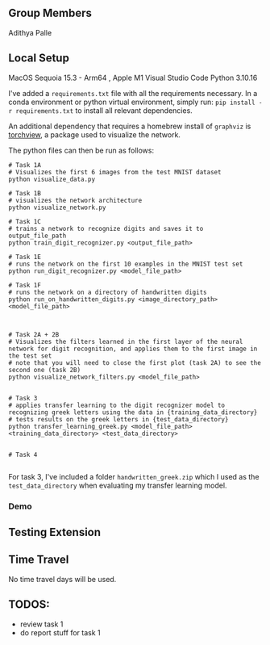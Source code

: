 ## Group Members
Adithya Palle

## Local Setup

MacOS Sequoia 15.3 - Arm64 , Apple M1
Visual Studio Code
Python 3.10.16

I've added a `requirements.txt` file with all the requirements necessary. In a conda environment or python virtual environment, simply run:
`pip install -r requirements.txt` to install all relevant dependencies. 

An additional dependency that requires a homebrew install of `graphviz` is [torchview](https://github.com/mert-kurttutan/torchview), a package used
to visualize the network.



The python files can then be run as follows:

```
# Task 1A
# Visualizes the first 6 images from the test MNIST dataset
python visualize_data.py

# Task 1B
# visualizes the network architecture
python visualize_network.py

# Task 1C
# trains a network to recognize digits and saves it to output_file_path
python train_digit_recognizer.py <output_file_path> 

# Task 1E
# runs the network on the first 10 examples in the MNIST test set
python run_digit_recognizer.py <model_file_path>

# Task 1F
# runs the network on a directory of handwritten digits 
python run_on_handwritten_digits.py <image_directory_path> <model_file_path>



# Task 2A + 2B
# Visualizes the filters learned in the first layer of the neural network for digit recognition, and applies them to the first image in the test set
# note that you will need to close the first plot (task 2A) to see the second one (task 2B)
python visualize_network_filters.py <model_file_path>


# Task 3
# applies transfer learning to the digit recognizer model to recognizing greek letters using the data in {training_data_directory}
# tests results on the greek letters in {test_data_directory}
python transfer_learning_greek.py <model_file_path> <training_data_directory> <test_data_directory>


# Task 4


```

For task 3, I've included a folder `handwritten_greek.zip` which
I used as the `test_data_directory` when evaluating my transfer learning model. 

### Demo


## Testing Extension


## Time Travel

No time travel days will be used.

## TODOS:

- review task 1
- do report stuff for task 1
